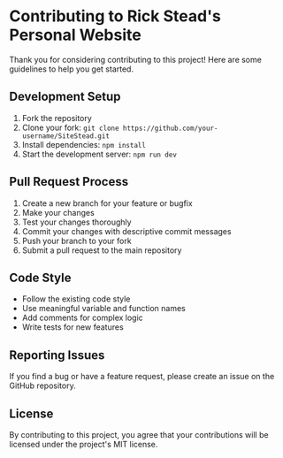 # Contributing to Rick Stead's Personal Website

Thank you for considering contributing to this project! Here are some guidelines to help you get started.

## Development Setup

1. Fork the repository
2. Clone your fork: `git clone https://github.com/your-username/SiteStead.git`
3. Install dependencies: `npm install`
4. Start the development server: `npm run dev`

## Pull Request Process

1. Create a new branch for your feature or bugfix
2. Make your changes
3. Test your changes thoroughly
4. Commit your changes with descriptive commit messages
5. Push your branch to your fork
6. Submit a pull request to the main repository

## Code Style

- Follow the existing code style
- Use meaningful variable and function names
- Add comments for complex logic
- Write tests for new features

## Reporting Issues

If you find a bug or have a feature request, please create an issue on the GitHub repository.

## License

By contributing to this project, you agree that your contributions will be licensed under the project's MIT license.